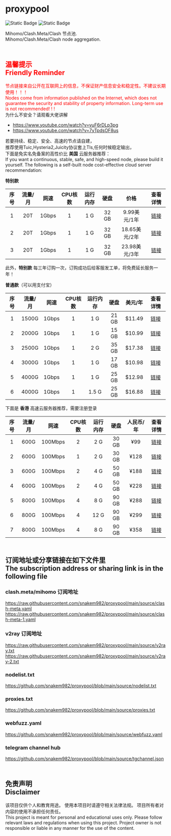 # proxypool

![Static Badge](https://img.shields.io/badge/ss|ssr|vmess|vless|trojan-free-orange)
![Static Badge](https://img.shields.io/badge/tuic|hysteria|hysteria2-free-orange)

Mihomo/Clash.Meta/Clash 节点池.
<br/>
Mihomo/Clash.Meta/Clash node aggregation.

## <br><font color="red">温馨提示<br/>Friendly Reminder</font>

<font color="red">节点链接来自公开在互联网上的信息，不保证财产信息安全和稳定性。不建议长期使用！！！<br/>
Nodes come from information published on the Internet,
which does not guarantee the security and stability of property information.
Long-term use is not recommended! ! !</font><br/>
为什么不安全？请观看大佬讲解 <br/>

- https://www.youtube.com/watch?v=vuF6rDLp3pg
- https://www.youtube.com/watch?v=7yTpdsOF8us<br/>

若要持续、稳定、安全、高速的节点请自建，<br/>
推荐使用Tuic,Hysteria2,Juicity协议套上Tls,任何时候稳定输出，<br/>
下面是免实名免备案的高性价比 **美国** 云服务器推荐：<br/>
If you want a continuous, stable, safe, and high-speed node, please build it yourself.
The following is a self-built node cost-effective cloud server recommendation:<br/>

**特别款**

| 序号 | 流量/月 |  网速   | CPU核数 | 运行内存 |  硬盘   |     价格     |                                查看详情                                 |
|:--:|:----:|:-----:|:-----:|:----:|:-----:|:----------:|:-------------------------------------------------------------------:|
| 1  | 20T  | 1Gbps |   1   | 1 G  | 32 GB | 9.99美元/1年  | [链接](https://portal.massivegrid.com/aff.php?aff=277&pid=896 "点击查看") |
| 2  | 20T  | 1Gbps |   1   | 1 G  | 32 GB | 18.65美元/2年 | [链接](https://portal.massivegrid.com/aff.php?aff=277&pid=896 "点击查看") |
| 3  | 20T  | 1Gbps |   1   | 1 G  | 32 GB | 23.98美元/3年 | [链接](https://portal.massivegrid.com/aff.php?aff=277&pid=896 "点击查看") |

此外，**特别款** 每三年订购一次，订购成功后给客服发工单，将免费延长服务一年！

**普通款**（可以用支付宝）

| 序号 | 流量/月  |  网速   | CPU核数 | 运行内存  |  硬盘   |  美元/年  |                             查看详情                              |
|:--:|:-----:|:-----:|:-----:|:-----:|:-----:|:------:|:-------------------------------------------------------------:|
| 1  | 1500G | 1Gbps |   1   |  1 G  | 21 GB | $11.49 | [链接](https://my.racknerd.com/aff.php?aff=8613&pid=826 "点击查看") |
| 2  | 2000G | 1Gbps |   1   |  1 G  | 15 GB | $10.99 | [链接](https://my.racknerd.com/aff.php?aff=8613&pid=838 "点击查看") |
| 3  | 2500G | 1Gbps |   1   |  2 G  | 35 GB | $17.38 | [链接](https://my.racknerd.com/aff.php?aff=8613&pid=827 "点击查看") |
| 4  | 3000G | 1Gbps |   1   |  1 G  | 17 GB | $10.98 | [链接](https://my.racknerd.com/aff.php?aff=8613&pid=358 "点击查看") |
| 5  | 4000G | 1Gbps |   1   |  1 G  | 25 GB | $12.98 | [链接](https://my.racknerd.com/aff.php?aff=8613&pid=735 "点击查看") |
| 6  | 4000G | 1Gbps |   1   | 1.5 G | 25 GB | $16.88 | [链接](https://my.racknerd.com/aff.php?aff=8613&pid=839 "点击查看") |

下面是 **香港** 高速云服务器推荐，需要注册登录

| 序号 | 流量/月 |   网速    | CPU核数 | 运行内存 |  硬盘   | 人民币/年 |                 查看详情                  |
|:--:|:----:|:-------:|:-----:|:----:|:-----:|:-----:|:-------------------------------------:|
| 1  | 600G | 100Mbps |   2   | 2 G  | 30 GB |  ¥99  | [链接](https://vps.12131618.xyz "点击查看") |
| 2  | 600G | 100Mbps |   1   | 2 G  | 30 GB | ¥128  | [链接](https://vps.12131618.xyz "点击查看") |
| 3  | 600G | 100Mbps |   2   | 4 G  | 50 GB | ¥188  | [链接](https://vps.12131618.xyz "点击查看") |
| 4  | 600G | 100Mbps |   2   | 4 G  | 50 GB | ¥228  | [链接](https://vps.12131618.xyz "点击查看") |
| 5  | 800G | 100Mbps |   4   | 8 G  | 90 GB | ¥288  | [链接](https://vps.12131618.xyz "点击查看") |
| 6  | 800G | 100Mbps |   4   | 12 G | 90 GB | ¥299  | [链接](https://vps.12131618.xyz "点击查看") |
| 7  | 800G | 100Mbps |   4   | 8 G  | 90 GB | ¥358  | [链接](https://vps.12131618.xyz "点击查看") |

## <br>订阅地址或分享链接在如下文件里<br>The subscription address or sharing link is in the following file

### clash.meta/mihomo 订阅地址

https://raw.githubusercontent.com/snakem982/proxypool/main/source/clash-meta.yaml
https://raw.githubusercontent.com/snakem982/proxypool/main/source/clash-meta-1.yaml

### v2ray 订阅地址

https://raw.githubusercontent.com/snakem982/proxypool/main/source/v2ray.txt
https://raw.githubusercontent.com/snakem982/proxypool/main/source/v2ray-2.txt

### nodelist.txt

https://github.com/snakem982/proxypool/blob/main/source/nodelist.txt

### proxies.txt

https://github.com/snakem982/proxypool/blob/main/source/proxies.txt

### webfuzz.yaml

https://github.com/snakem982/proxypool/blob/main/source/webfuzz.yaml

### telegram channel hub

https://github.com/snakem982/proxypool/blob/main/source/tgchannel.json

## <br>免责声明 <br/>Disclaimer

该项目仅供个人和教育用途。
使用本项目时请遵守相关法律法规。
项目所有者对内容的使用不承担任何责任。
<br/>
This project is meant for personal and educational uses only.
Please follow relevant laws and regulations when using this project.
Project owner is not responsible or liable in any manner for the use of the content.
